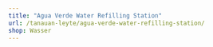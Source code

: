 ```yaml
---
title: "Agua Verde Water Refilling Station"
url: /tanauan-leyte/agua-verde-water-refilling-station/
shop: Wasser
---
```

